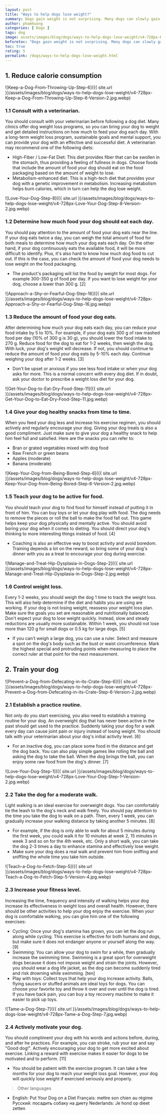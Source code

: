 ```yaml
---
layout: post
title: "Ways to help dogs lose weight?"
summary: Dogs gain weight is not surprising. Many dogs can slowly gain weight over time. Not only is it a cosmetic problem, weight gain or obesity in dogs is also a sign of many diseases such as joints, heart, lungs and can shorten the life of the dog. To help your dog lose weight, limit his caloric intake and increase his exercise.
author: phamhuong
categories: [ Dogs ]
tags: dog
image: assets/images/blog/dogs/ways-to-help-dogs-lose-weight/v4-728px-Keep-a-Dog-From-Throwing-Up-Step-6-Version-2.jpg.webp
beforetoc: "Dogs gain weight is not surprising. Many dogs can slowly gain weight over time. Not only is it a cosmetic problem, weight gain or obesity in dogs is also a sign of many diseases such as joints, heart, lungs and can shorten the life of the dog. To help your dog lose weight, limit his caloric intake and increase his exercise."
toc: true
rating: 5
permalink: /dogs/ways-to-help-dogs-lose-weight.html
---
```



## 1. Reduce calorie consumption

![Keep-a-Dog-From-Throwing-Up-Step-6]({{ site.url }}/assets/images/blog/dogs/ways-to-help-dogs-lose-weight/v4-728px-Keep-a-Dog-From-Throwing-Up-Step-6-Version-2.jpg.webp)

### 1.1 Consult with a veterinarian. 

You should consult with your veterinarian before following a dog diet. Many clinics offer dog weight loss programs, so you can bring your dog to weight and get detailed instructions on how much to feed your dog each day. With a long-term weight loss program, sustainable goals and mental support, you can provide your dog with an effective and successful diet. A veterinarian may recommend one of the following diets:
- High-Fiber / Low-Fat Diet: This diet provides fiber that can be swollen in the stomach, thus providing a feeling of fullness in dogs. Choose foods that include the amount of food your dog should eat on the food packaging based on the amount of weight to lose.
- Metabolism-enhanced diet: This is a high-tech diet that provides your dog with a genetic improvement in metabolism. Increasing metabolism helps burn calories, which in turn can help the dog lose weight.

![Love-Your-Dog-Step-8]({{ site.url }}/assets/images/blog/dogs/ways-to-help-dogs-lose-weight/v4-728px-Love-Your-Dog-Step-8-Version-2.jpg.webp)

### 1.2 Determine how much food your dog should eat each day. 

You should pay attention to the amount of food your dog eats near the line. If your dog eats twice a day, you can weigh the total amount of food for both meals to determine how much your dog eats each day. On the other hand, if your dog continuously eats the available food, it will be more difficult to identify. Plus, it's also hard to know how much dog food to cut out. If this is the case, you can check the amount of food your dog needs to lose weight on the food packaging.
- The product's packaging will list the food by weight for most dogs. For example 300-350 g of food per day. If you want to lose weight for your dog, choose a lower than 300 g. [2]

![Approach-a-Shy-or-Fearful-Dog-Step-16]({{ site.url }}/assets/images/blog/dogs/ways-to-help-dogs-lose-weight/v4-728px-Approach-a-Shy-or-Fearful-Dog-Step-16.jpg.webp)

### 1.3 Reduce the amount of food your dog eats. 

After determining how much your dog eats each day, you can reduce your food intake by 5 to 10%. For example, if your dog eats 300 g of raw mashed food per day (10% of 300 g is 30 g), you should lower the food intake to 270 g. Reduce food for the dog to eat for 1-2 weeks, then weigh the dog. With luck, your dog's weight will decrease. If not, you should continue to reduce the amount of food your dog eats by 5-10% each day. Continue weighing your dog after 1-2 weeks. [3]
- Don't be upset or anxious if you see less food intake or when your dog asks for more. This is a normal concern with every dog ​​diet. If in doubt, ask your doctor to prescribe a weight loss diet for your dog.

![Get-Your-Dog-to-Eat-Dry-Food-Step-11]({{ site.url }}/assets/images/blog/dogs/ways-to-help-dogs-lose-weight/v4-728px-Get-Your-Dog-to-Eat-Dry-Food-Step-11.jpg.webp)

### 1.4 Give your dog healthy snacks from time to time. 

When you feed your dog less and increase his exercise regimen, you should actively and regularly encourage your dog. Giving your dog treats is also a good compliment. Just make sure to give your dog a healthy snack to help him feel full and satisfied. Here are the snacks you can refer to:
- Bran or grated vegetables mixed with dog food
- Raw French or green beans
- Apples (moderate)
- Banana (moderate)

![Keep-Your-Dog-from-Being-Bored-Step-6]({{ site.url }}/assets/images/blog/dogs/ways-to-help-dogs-lose-weight/v4-728px-Keep-Your-Dog-from-Being-Bored-Step-6-Version-2.jpg.webp)

### 1.5 Teach your dog to be active for food. 

You should teach your dog to find food for himself instead of putting it in front of him. You can buy toys or let your dog play with food. The dog needs to remove the pieces or roll the ball to make the food fall out. This game helps keep your dog physically and mentally active. You should avoid boring your dog when it comes to dieting. You should direct your dog's thinking to more interesting things instead of food. [4]
- Coaching is also an effective way to boost activity and avoid boredom. Training depends a lot on the reward, so bring some of your dog's dinner with you as a treat to encourage your dog during exercise.

![Manage-and-Treat-Hip-Dysplasia-in-Dogs-Step-2]({{ site.url }}/assets/images/blog/dogs/ways-to-help-dogs-lose-weight/v4-728px-Manage-and-Treat-Hip-Dysplasia-in-Dogs-Step-2.jpg.webp)

### 1.6 Control weight loss. 

Every 1-2 weeks, you should weigh the dog 1 time to track the weight loss. This will also help determine if the diet and habits you are using are working. If your dog is not losing weight, reassess your weight loss plan. Make sure the goals you set are reasonable and nutritionally balanced. Don't expect your dog to lose weight quickly. Instead, slow and steady reductions are usually more sustainable. Within 1 week, you should not lose more than 120 g for small dogs or 0.5 kg for large dogs. [5]
- If you can't weigh a large dog, you can use a ruler. Select and measure a spot on the dog's body such as the bust or waist circumference. Mark the highest special and protruding points when measuring to place the correct ruler at that point for the next measurement.

## 2. Train your dog

![Prevent-a-Dog-from-Defecating-in-its-Crate-Step-6]({{ site.url }}/assets/images/blog/dogs/ways-to-help-dogs-lose-weight/v4-728px-Prevent-a-Dog-from-Defecating-in-its-Crate-Step-6-Version-2.jpg.webp)

### 2.1 Establish a practice routine. 

Not only do you start exercising, you also need to establish a training routine for your dog. An overweight dog that has never been active in the past should get used to the practice. Suddenly taking your dog for a walk every day can cause joint pain or injury instead of losing weight. You should talk with your veterinarian about your dog's initial activity level. [6]
- For an inactive dog, you can place some food in the distance and get the dog back. You can also play simple games like rolling the ball and asking the dog to take the ball. When the dog brings the ball, you can enjoy some raw food from the dog's dinner. [7]

![Love-Your-Dog-Step-1]({{ site.url }}/assets/images/blog/dogs/ways-to-help-dogs-lose-weight/v4-728px-Love-Your-Dog-Step-1-Version-2.jpg.webp)

### 2.2 Take the dog for a moderate walk. 
Light walking is an ideal exercise for overweight dogs. You can comfortably tie the leash to the dog's neck and walk freely. You should pay attention to the time you take the dog to walk on a path. Then, every 1 week, you can gradually increase your walking distance by taking another 5 minutes. [8]
- For example, if the dog is only able to walk for about 5 minutes during the first week, you could walk it for 10 minutes at week 2, 15 minutes in week 3 and so on for the 4th week, etc. Only a short walk, you can take the dog 2-3 times a day to enhance stamina and effectively lose weight.
- Make sure your dog does a real walk and prevent him from sniffing and sniffling the whole time you take him outside.

![Teach-a-Dog-to-Fetch-Step-5]({{ site.url }}/assets/images/blog/dogs/ways-to-help-dogs-lose-weight/v4-728px-Teach-a-Dog-to-Fetch-Step-5-Version-4.jpg.webp)

### 2.3 Increase your fitness level. 

Increasing the time, frequency and intensity of walking helps your dog increase its effectiveness in weight loss and overall health. However, there should be other activities to help your dog enjoy the exercise. When your dog is comfortable walking, you can give him one of the following exercises:
- Cycling: Once your dog's stamina has grown, you can let the dog run along while cycling. This exercise is effective for both humans and dogs, but make sure it does not endanger anyone or yourself along the way. [9]
- Swimming: You can allow your dog to swim for a while, then gradually increase the swimming time. Swimming is a great sport for overweight dogs because it does not impose weight and strain the joints. However, you should wear a dog life jacket, as the dog can become suddenly tired and risk drowning while swimming. [ten]
- Play with toys: Collect toys that help your dog increase activity. Balls, flying saucers or stuffed animals are ideal toys for dogs. You can choose your favorite toy and throw it over and over until the dog is tired. If you have back pain, you can buy a toy recovery machine to make it easier to pick up toys.

![Tame-a-Dog-Step-7]({{ site.url }}/assets/images/blog/dogs/ways-to-help-dogs-lose-weight/v4-728px-Tame-a-Dog-Step-7.jpg.webp)

### 2.4 Actively motivate your dog. 

You should compliment your dog with his words and actions before, during, and after he practices. For example, you can stroke, rub your ear and say "Good dog!". Actively encouraging your dog to get more excited about exercise. Linking a reward with exercise makes it easier for dogs to be motivated and to perform. [11]
- You should be patient with the exercise program. It can take a few months for your dog to reach your weight loss goal. However, your dog will quickly lose weight if exercised seriously and properly.

> Other languages
- English: Put Your Dog on a Diet Français: mettre son chien au régime Русский: посадить собаку на диету Nederlands: Je hond op dieet zetten
